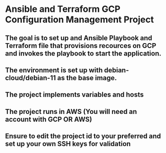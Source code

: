 # Ansible and Terraform GCP Configuration Management Project

## The goal is to set up and Ansible Playbook and Terraform file that provisions recources on GCP and invokes the playbook to start the application.

## The environment is set up with debian-cloud/debian-11 as the base image.

## The project implements variables and hosts

## The project runs in AWS (You will need an account with GCP OR AWS)

## Ensure to edit the project id to your preferred and set up your own SSH keys for validation
